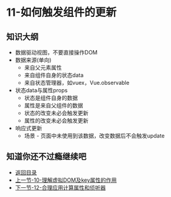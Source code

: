 # 11-如何触发组件的更新

## 知识大纲

* 数据驱动视图，不要直接操作DOM
* 数据来源(单向)
    * 来自父元素属性
    * 来自组件自身的状态data
    * 来自状态管理器，如vuex，Vue.observable
* 状态data与属性props
    * 状态是组件自身的数据
    * 属性是来自父组件的数据
    * 状态的改变未必会触发更新
    * 属性的改变未必会触发更新  
* 响应式更新 
    * 场景 - 页面中未使用到该数据，改变数据后不会触发update     

## 知道你还不过瘾继续吧       

* [返回目录](../../README.md)
* [上一节-10-理解虚拟DOM及key属性的作用](./10-理解虚拟DOM及key属性的作用.md)
* [下一节-12-合理应用计算属性和侦听器](./12-合理应用计算属性和侦听器.md)